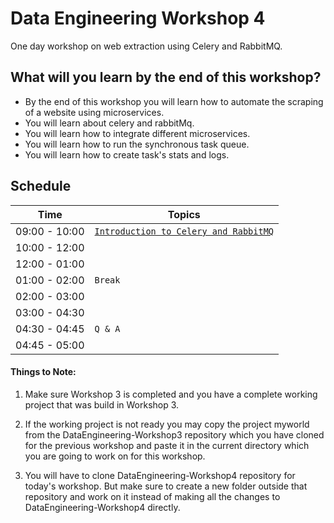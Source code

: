 # Data Engineering Workshop 4

One day workshop on web extraction using Celery and RabbitMQ.

## What will you learn by the end of this workshop?
- By the end of this workshop you will learn how to automate the scraping of a website using microservices.
- You will learn about celery and rabbitMq.
- You will learn how to integrate different microservices.
- You will learn how to run the synchronous task queue.
- You will learn how to create task's stats and logs.

## Schedule
| Time          | Topics
|---------------|-------
| 09:00 - 10:00 |  [`Introduction to Celery and RabbitMQ`](docs/intro_celery_rabbitMq.md)
| 10:00 - 12:00 |  
| 12:00 - 01:00 | 
| 01:00 - 02:00 |  `Break`
| 02:00 - 03:00 |  
| 03:00 - 04:30 | 
| 04:30 - 04:45 |  `Q & A`
| 04:45 - 05:00 |  


#### Things to Note:

1. Make sure Workshop 3 is completed and you have a complete working project that was build in Workshop 3.

2. If the working project is not ready you may copy the project myworld from the DataEngineering-Workshop3 repository which you have cloned for the previous workshop
and paste it in the current directory which you are going to work on for this workshop.
   
3. You will have to clone DataEngineering-Workshop4 repository for today's workshop. But make sure to create a new folder outside that repository and work on it instead of 
making all the changes to DataEngineering-Workshop4 directly.

